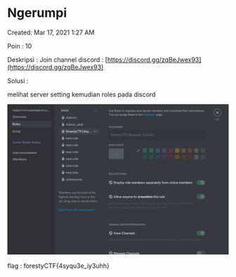 # Ngerumpi

Created: Mar 17, 2021 1:27 AM

Poin : 10

Deskripsi : Join channel discord : [https://discord.gg/zqBeJwex93](https://discord.gg/zqBeJwex93)

Solusi :

melihat server setting kemudian roles pada discord

![Ngerumpi%202e0fd967243e4a7286a0fec91c15a31b/Untitled.png](Ngerumpi%202e0fd967243e4a7286a0fec91c15a31b/Untitled.png)

flag : forestyCTF{4syqu3e_iy3uhh}